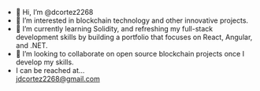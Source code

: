 - 👋 Hi, I’m @dcortez2268
- 👀 I’m interested in blockchain technology and other innovative projects.  
- 🌱 I’m currently learning Solidity, and refreshing my full-stack development skills by building a portfolio that focuses on React, Angular, and .NET.  
- 💞️ I’m looking to collaborate on open source blockchain projects once I develop my skills.  
- I can be reached at...<br>
  jdcortez2268@gmail.com

<!---
dcortez2268/dcortez2268 is a ✨ special ✨ repository because its `README.md` (this file) appears on your GitHub profile.
You can click the Preview link to take a look at your changes.
--->
